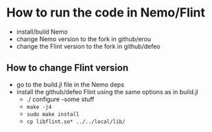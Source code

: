 # How to run the code in Nemo/Flint

+ install/build Nemo
+ change Nemo version to the fork in github/erou
+ change the Flint version to the fork in github/defeo

## How to change Flint version

+ go to the build.jl file in the Nemo deps
+ install the github/defeo Flint using the same options as in build.jl
    * ./ configure -some stuff
    * `make -j4`
    * `sudo make install`
    * `cp libflint.so* ../../local/lib/`
